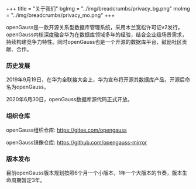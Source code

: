 +++
title = "关于我们"
bgImg = "../img/breadcrumbs/privacy_bg.png"
moImg = "../img/breadcrumbs/privacy_mo.png"
+++

openGauss是一款开源关系型数据库管理系统，采用木兰宽松许可证v2发行。openGauss内核深度融合华为在数据库领域多年的经验，结合企业级场景需求，持续构建竞争力特性。同时openGauss也是一个开源的数据库平台，鼓励社区贡献、合作。

### 历史发展

2019年9月19日，在华为全联接大会上，华为宣布将开源其数据库产品，开源后命名为openGauss。

2020年6月30日，openGauss数据库源代码正式开放。

### 组织仓库

openGauss组织仓库: https://gitee.com/opengauss

openGauss镜像仓库: https://github.com/opengauss-mirror

### 版本发布

目前openGauss版本规划按照6个月一个小版本，1年一个大版本的节奏，版本生命周期暂定3年。